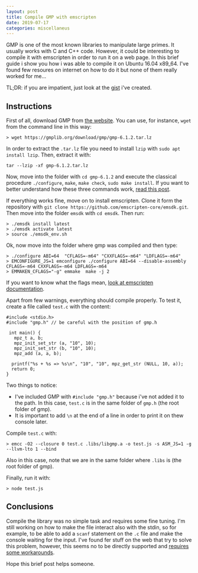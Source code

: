 ```yaml
---
layout: post
title: Compile GMP with emscripten
date: 2019-07-17
categories: miscellaneus
---
```


GMP is one of the most known libraries to manipulate large primes.
It usually works with C and C++ code. However, it could be interesting
to compile it with emscripten in order to run it on a web page. 
In this brief guide i show you how i was able to compile it on
Ubuntu 16.04 x89_64. I've found few resoures on internet on how
to do it but none of them really worked for me... 

TL;DR: if you are impatient, just look at the [gist](https://gist.github.com/damianoazzolini/42ceb8e1473750dbf07b1ab0ed75a0a9) i've created.

## Instructions
First of all, download GMP from [the website](https://gmplib.org/).
You can use, for instance, `wget` from the command line in this way:

```
> wget https://gmplib.org/download/gmp/gmp-6.1.2.tar.lz 
```

In order to extract the `.tar.lz` file you need to install `lzip` with
`sudo apt install lzip`. Then, extract it with:

```
tar --lzip -xf gmp-6.1.2.tar.lz
```
Now, move into the folder with `cd gmp-6.1.2` and execute the classical
procedure `./configure`, `make`, `make check`, `sudo make install`. 
If you want to better understand how these three commands work, [read this post](https://thoughtbot.com/blog/the-magic-behind-configure-make-make-install).

If everything works fine, move on to install emscripten.
Clone it form the repository with `git clone https://github.com/emscripten-core/emsdk.git`.
Then move into the folder `emsdk` with `cd emsdk`. Then run:

```
> ./emsdk install latest 
> ./emsdk activate latest
> source ./emsdk_env.sh
```

Ok, now move into the folder where gmp was compiled and then type:
```
> ./configure ABI=64  "CFLAGS=-m64" "CXXFLAGS=-m64" "LDFLAGS=-m64"
> EMCONFIGURE_JS=1 emconfigure ./configure ABI=64 --disable-assembly CFLAGS=-m64 CXXFLAGS=-m64 LDFLAGS=-m64                 
> EMMAKEN_CFLAGS="-g" emmake  make -j 2
```
If you want to know what the flags mean, [look at emscripten documentation](https://emscripten.org/docs/tools_reference/emcc.html).

Apart from few warnings, everything should compile properly.
To test it, create a file called `test.c` with the content:

```
#include <stdio.h>
#include "gmp.h" // be careful with the position of gmp.h

 int main() {
   mpz_t a, b;
   mpz_init_set_str (a, "10", 10);    
   mpz_init_set_str (b, "10", 10);     
   mpz_add (a, a, b);             

  printf("%s + %s => %s\n", "10", "10", mpz_get_str (NULL, 10, a));
  return 0;
}
```

Two things to notice:
* I've included GMP with `#include "gmp.h"` because i've not added it to the path. In this case, `test.c` is in the same folder of `gmp.h` (the root folder of gmp).
* It is important to add `\n` at the end of a line in order to print it on thew console later.

Compile `test.c` with: 
```
> emcc -O2 --closure 0 test.c .libs/libgmp.a -o test.js -s ASM_JS=1 -g --llvm-lto 1 --bind
```
Also in this case, note that we are in the same folder where `.libs` is (the root folder of gmp).

Finally, run it with:
```
> node test.js
```

## Conclusions
Compile the library was no simple task and requires some fine tuning.
I'm still working on how to make the file interact also with the stdin, so for example, to be able to add a `scanf` statement on the `.c` file and make the console waiting for the input. I've found fer stuff on the web that try to solve this problem, however, this seems no to be directly supported and [requires some workarounds](https://emscripten.org/docs/api_reference/Filesystem-API.html#setting-up-standard-i-o-devices).

Hope this brief post helps someone.